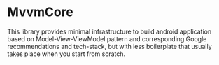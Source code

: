 # MvvmCore
This library provides minimal infrastructure to build android application based on Model-View-ViewModel pattern and corresponding Google recommendations and tech-stack, but with less boilerplate that usually takes place when you start from scratch.
